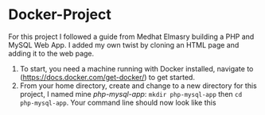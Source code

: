 # Docker-Project
For this project I followed a guide from Medhat Elmasry building a PHP and MySQL Web App. I added my own twist by cloning an HTML page and adding it to the web page.
1. To start, you need a machine running with Docker installed, navigate to (https://docs.docker.com/get-docker/) to get started.
2. From your home directory, create and change to a new directory for this project, I named mine _php-mysql-app_: ```mkdir php-mysql-app``` then ```cd php-mysql-app```. Your command line should now look like this 
